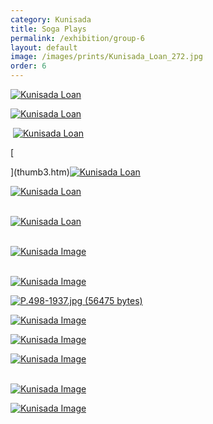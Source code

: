 ```yaml
---
category: Kunisada
title: Soga Plays
permalink: /exhibition/group-6
layout: default
image: /images/prints/Kunisada_Loan_272.jpg
order: 6
---
```


[![Kunisada Loan ]({{site.baseurl}}/images/prints/Kunisada_Loan_272.jpg)](KUN/kun272.htm)

[![Kunisada Loan ]({{site.baseurl}}/images/prints/Kunisada_Loan_310.jpg)](KUN/kun310.htm)  

 [![Kunisada Loan ]({{site.baseurl}}/images/prints/Kunisada_Loan_271.jpg)](KUN/kun271.htm)

[  

](thumb3.htm)[![Kunisada Loan ]({{site.baseurl}}/images/prints/Kunisada_Loan_4051.jpg)](KUN/kun405.htm)  

[![Kunisada Loan ]({{site.baseurl}}/images/prints/Kunisada_Loan_4061.jpg)](KUN/kun406.htm)

[  
](thumb4.htm)[![Kunisada Loan ]({{site.baseurl}}/images/prints/Kunisada_Loan_479.jpg)](KUN/kun479.htm)

[  
](thumb5.htm)[![Kunisada Image]({{site.baseurl}}/images/prints/P.61-1999.jpg)](KUN/kunp61.htm)

[  
](thumb6.htm)[![Kunisada Image]({{site.baseurl}}/images/prints/P.81-1999.jpg)](KUN/kunp81.htm)

[![P.498-1937.jpg (56475 bytes)]({{site.baseurl}}/images/prints/P.498-19371.jpg)](KUN/kun498.htm)

[![Kunisada Image]({{site.baseurl}}/images/prints/P.502-19371.jpg)](KUN/kunp502.htm)[  
](thumb5.htm)

[![Kunisada Image]({{site.baseurl}}/images/prints/P.501-19371.jpg)](KUN/kunp501.htm)[  
](KUN/kunp502.htm)

[![Kunisada Image]({{site.baseurl}}/images/prints/P.503-1937.jpg)](KUN/kunp503.htm)

[  
](thumb5.htm)[![Kunisada Image]({{site.baseurl}}/images/prints/P.113-19941.jpg)](KUN/kun113.htm)

[![Kunisada Image](P.493-19373.jpg)](KUN/kunp493.htm)
